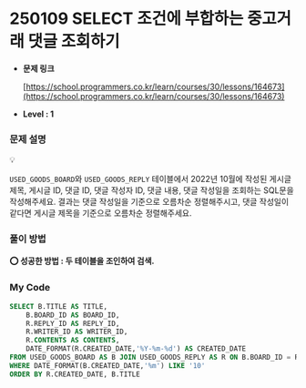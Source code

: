 # 250109 SELECT 조건에 부합하는 중고거래 댓글 조회하기

- **문제 링크**
    
    [https://school.programmers.co.kr/learn/courses/30/lessons/164673](https://school.programmers.co.kr/learn/courses/30/lessons/164673)
    
- **Level : 1**

### 문제 설명

<aside>
💡

`USED_GOODS_BOARD`와 `USED_GOODS_REPLY` 테이블에서 2022년 10월에 작성된 게시글 제목, 게시글 ID, 댓글 ID, 댓글 작성자 ID, 댓글 내용, 댓글 작성일을 조회하는 SQL문을 작성해주세요. 결과는 댓글 작성일을 기준으로 오름차순 정렬해주시고, 댓글 작성일이 같다면 게시글 제목을 기준으로 오름차순 정렬해주세요.

</aside>

### 풀이 방법

<aside>

**⭕ 성공한 방법 : 두 테이블을 조인하여 검색.**

</aside>

### My Code

```sql
SELECT B.TITLE AS TITLE, 
    B.BOARD_ID AS BOARD_ID,	
    R.REPLY_ID AS REPLY_ID,
    R.WRITER_ID AS WRITER_ID,
    R.CONTENTS AS CONTENTS,
    DATE_FORMAT(R.CREATED_DATE,'%Y-%m-%d') AS CREATED_DATE
FROM USED_GOODS_BOARD AS B JOIN USED_GOODS_REPLY AS R ON B.BOARD_ID = R.BOARD_ID 
WHERE DATE_FORMAT(B.CREATED_DATE,'%m') LIKE '10' 
ORDER BY R.CREATED_DATE, B.TITLE
```